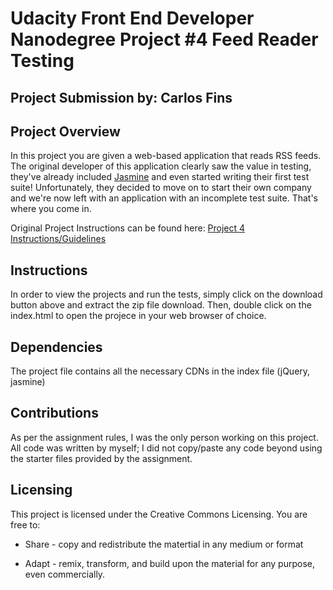 # Udacity Front End Developer Nanodegree Project #4 Feed Reader Testing

## Project Submission by: Carlos Fins

## Project Overview

In this project you are given a web-based application that reads RSS feeds. The original developer of this application clearly saw the value in testing, they've already included [Jasmine](http://jasmine.github.io/) and even started writing their first test suite! Unfortunately, they decided to move on to start their own company and we're now left with an application with an incomplete test suite. That's where you come in.

Original Project Instructions can be found here: 
[Project 4 Instructions/Guidelines](ProjectGuide.md)

## Instructions 
In order to view the projects and run the tests, simply click on the download button above and extract the zip file download. Then, double click on the index.html to open the projece in your web browser of choice.


## Dependencies
The project file contains all the necessary CDNs in the index file (jQuery, jasmine)


## Contributions 
As per the assignment rules, I was the only person working on this project. All code was written by myself; I did not copy/paste any code beyond using the starter files provided by the assignment.


## Licensing
This project is licensed under the Creative Commons Licensing. You are free to:

* Share - copy and redistribute the matertial in any medium or format

* Adapt - remix, transform, and build upon the material for any purpose, even commercially.